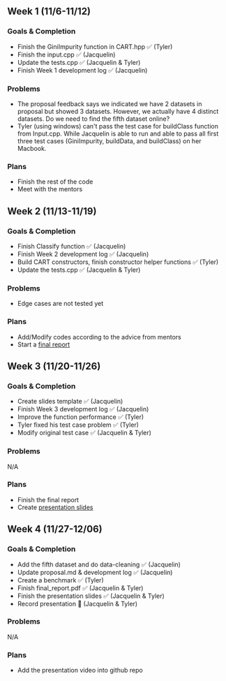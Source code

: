 ## Week 1 (11/6-11/12)
### Goals & Completion
- Finish the GiniImpurity function in CART.hpp ✅ (Tyler)
- Finish the input.cpp ✅ (Jacquelin)
- Update the tests.cpp ✅ (Jacquelin & Tyler)
- Finish Week 1 development log ✅ (Jacquelin)
### Problems
- The proposal feedback says we indicated we have 2 datasets in proposal but showed 3 datasets. However, we actually have 4 distinct datasets. Do we need to find the fifth dataset online?
- Tyler (using windows) can't pass the test case for buildClass function from Input.cpp. While Jacquelin is able to run and able to pass all first three test cases (GiniImpurity, buildData, and buildClass) on her Macbook.
### Plans
- Finish the rest of the code
- Meet with the mentors


## Week 2 (11/13-11/19)
### Goals & Completion
- Finish Classify function ✅ (Jacquelin)
- Finish Week 2 development log ✅ (Jacquelin)
- Build CART constructors, finish constructor helper functions ✅ (Tyler)
- Update the tests.cpp ✅ (Jacquelin & Tyler)
### Problems
- Edge cases are not tested yet
### Plans
- Add/Modify codes according to the advice from mentors
- Start a [final report](https://docs.google.com/document/d/1NFDKMg1JfBpT1wuuE39VDBEfI1mIkOQM6STU2vgiZNg/edit?usp=sharing)


## Week 3 (11/20-11/26)
### Goals & Completion
- Create slides template ✅ (Jacquelin)
- Finish Week 3 development log ✅ (Jacquelin)
- Improve the function performance ✅ (Tyler)
- Tyler fixed his test case problem ✅ (Tyler)
- Modify original test case ✅ (Jacquelin & Tyler)
### Problems
N/A
### Plans
- Finish the final report
- Create [presentation slides](https://www.canva.com/design/DAF1PXB0rs8/W-_e2-qY7UdFzXk2xZ10CA/edit?utm_content=DAF1PXB0rs8&utm_campaign=designshare&utm_medium=link2&utm_source=sharebutton)


## Week 4 (11/27-12/06)
### Goals & Completion
- Add the fifth dataset and do data-cleaning ✅ (Jacquelin)
- Update proposal.md & development log ✅ (Jacquelin)
- Create a benchmark ✅ (Tyler)
- Finish final_report.pdf ✅ (Jacquelin & Tyler)
- Finish the presentation slides ✅ (Jacquelin & Tyler)
- Record presentation 🔨 (Jacquelin & Tyler)
### Problems
N/A
### Plans
- Add the presentation video into github repo